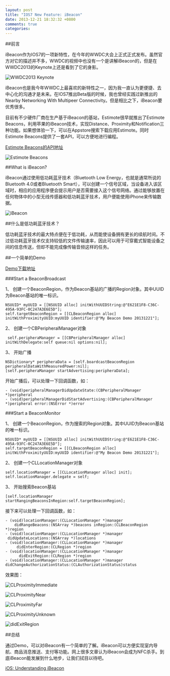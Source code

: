```yaml
---
layout: post
title: "IOS7 New Feature: iBeacon"
date: 2013-12-21 18:32:32 +0800
comments: true
categories: 
---
```


##前言

iBeacon作为IOS7的一项新特性，在今年的WWDC大会上正式正式发布。虽然官方对它的描述并不多，WWDC的视频中也没有一个是讲解iBeacon的，但是在WWDC2013的Keynote上还是看到了它的身影。

![WWDC2013 Keynote](/images/201312211904.jpeg)

iBeacon也是我今年WWDC上最喜欢的新特性之一，因为我一直认为更便捷、去中心化的沟通才是未来。在IOS7推出Beta版的时候，我也曾经实践过新推出的Nearby Networking With Multipeer Connectivity。但是相比之下，iBeacon要优秀很多。


目前有不少硬件厂商在生产基于iBeacon的基站，Estimote很早就推出了Estimote Beacons，利用苹果的iBeacon技术，实现Distance、Proximity和Notification三种功能。如果想体验一下，可以在Appstore搜索下载应用Estimote。同时Estimote Beacons提供了一套API，可以方便地进行编程。

[Estimote Beacons的API地址](https://github.com/Estimote/iOS-SDK)

![Estimote Beacons](/images/201312211906.jpeg)

##What is iBeacon?

iBeacon通过使用低功耗蓝牙技术（Bluetooth Low Energy，也就是通常所说的Bluetooth 4.0或者Bluetooth Smart），可以创建一个信号区域，当设备进入该区域时，相应的应用程序便会提示用户是否需要接入这个信号网络。通过能够放置在任何物体中的小型无线传感器和低功耗蓝牙技术，用户便能使用iPhone来传输数据。

![iBeacon](/images/201312211907.jpeg)

##什么是低功耗蓝牙技术？

低功耗蓝牙技术的最大特点便在于低功耗，从而能使设备拥有更长的续航时间。不过低功耗蓝牙技术仅支持较低的文件传输速率，因此可以用于可穿戴式智能设备之间的信息传送，但却不能完成像传输音频这样的任务。

##一个简单的Demo

[Demo下载地址](https://github.com/Hydra2050/BeaconDemo)

###Start a BeaconBroadcast

1、 创建一个BeaconRegion，作为Beacon基站的广播的Region对象。其中UUID为Beacon基站的唯一标识。

	NSUUID* myUUID = [[NSUUID alloc] initWithUUIDString:@"E621E1F8-C36C-495A-93FC-0C247A3E6E5D"];
    self.targetBeaconRegion = [[CLBeaconRegion alloc] initWithProximityUUID:myUUID identifier:@"My Beacon Demo 20131221"];
    
2、 创建一个CBPeripheralManager对象

	 self.peripheraManager = [[CBPeripheralManager alloc] initWithDelegate:self queue:nil options:nil];
	 
3、 开始广播

	NSDictionary* peripheraData = [self.boardcastBeaconRegion peripheralDataWithMeasuredPower:nil];
	[self.peripheraManager startAdvertising:peripheraData];

开始广播后，可以处理一下回调函数，如：
	
	- (void)peripheralManagerDidUpdateState:(CBPeripheralManager *)peripheral
	- (void)peripheralManagerDidStartAdvertising:(CBPeripheralManager *)peripheral error:(NSError *)error
	
###Start a BeaconMonitor

1、 创建一个BeaconRegion，作为搜索的Region对象。其中UUID为Beacon基站的唯一标识。
	
	NSUUID* myUUID = [[NSUUID alloc] initWithUUIDString:@"E621E1F8-C36C-495A-93FC-0C247A3E6E5D"];
    self.targetBeaconRegion = [[CLBeaconRegion alloc] initWithProximityUUID:myUUID identifier:@"My Beacon Demo 20131221"];

2、 创建一个CLLocationManager对象

	self.locationManager = [[CLLocationManager alloc] init];
    self.locationManager.delegate = self;

3、 开始搜索Beacon基站

	[self.locationManager startRangingBeaconsInRegion:self.targetBeaconRegion];

接下来可以处理一下回调函数，如：

	- (void)locationManager:(CLLocationManager *)manager
        didRangeBeacons:(NSArray *)beacons inRegion:(CLBeaconRegion *)region
	- (void)locationManager:(CLLocationManager *)manager
	 didUpdateLocations:(NSArray *)locations
	- (void)locationManager:(CLLocationManager *)manager
         didEnterRegion:(CLRegion *)region
    - (void)locationManager:(CLLocationManager *)manager
          didExitRegion:(CLRegion *)region
	- (void)locationManager:(CLLocationManager *)manager didChangeAuthorizationStatus:(CLAuthorizationStatus)status
	
效果图：

![CLProximityImmediate](/images/201312211958.PNG)

![CLProximityNear](/images/201312211959.PNG)

![CLProximityFar](/images/201312212001.PNG)

![CLProximityUnknown](/images/201312212002.PNG)

![didExitRegion](/images/201312212003.PNG)

##总结

通过Demo，可以对iBeacon有一个简单的了解。iBeacon可以方便实现室内导航、商品消息推送、支付等功能。网上很多文章认为iBeacon会成为NFC杀手。到底iBeacon能发展到什么地步，让我们拭目以待吧。

[iOS: Understanding iBeacon](http://support.apple.com/kb/HT6048)
